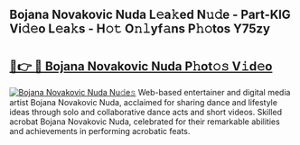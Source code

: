 ## Bojana Novakovic Nuda L𝚎a𝚔ed N𝚞𝚍e - Part-KlG Vi𝚍𝚎o L𝚎a𝚔s - H𝚘𝚝 O𝚗𝚕yf𝚊ns P𝚑𝚘tos Y75zy

# <h2><a href="http://kf8z93z.oniu.top/?m=Bojana+Novakovic+Nuda">🔗👉 🔴 Bojana Novakovic Nuda P𝚑ot𝚘𝚜 V𝚒d𝚎o</a></h2>

[![Bojana Novakovic Nuda Nu𝚍e𝚜](https://i.imgur.com/0qMVB7G.gif)](http://kf8z93z.oniu.top/?m=Bojana+Novakovic+Nuda)
Web-based entertainer and digital media artist Bojana Novakovic Nuda, acclaimed for sharing dance and lifestyle ideas through solo and collaborative dance acts and short videos. Skilled acrobat Bojana Novakovic Nuda, celebrated for their remarkable abilities and achievements in performing acrobatic feats.  
